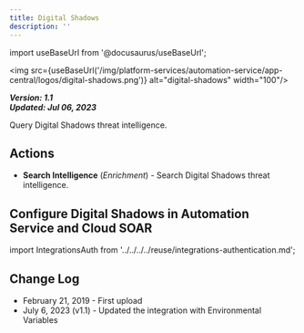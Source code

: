 ```yaml
---
title: Digital Shadows
description: ''
---
```

import useBaseUrl from '@docusaurus/useBaseUrl';

<img src={useBaseUrl('/img/platform-services/automation-service/app-central/logos/digital-shadows.png')} alt="digital-shadows" width="100"/>

***Version: 1.1  
Updated: Jul 06, 2023***

Query Digital Shadows threat intelligence.

## Actions

* **Search Intelligence** (*Enrichment*) - Search Digital Shadows threat intelligence.

## Configure Digital Shadows in Automation Service and Cloud SOAR

import IntegrationsAuth from '../../../../reuse/integrations-authentication.md';

<IntegrationsAuth/>

## Change Log

* February 21, 2019 - First upload
* July 6, 2023 (v1.1) - Updated the integration with Environmental Variables

